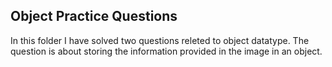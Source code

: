 ## Object Practice Questions

In this folder I have solved two questions releted to object datatype. The question is about storing the information provided in the image in an object.